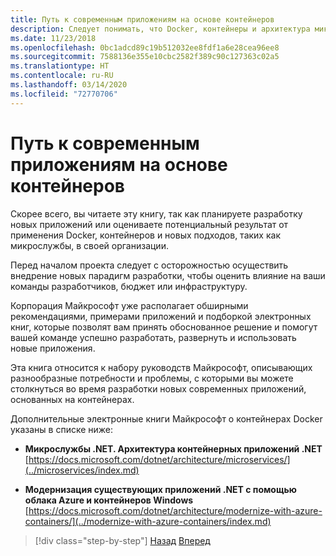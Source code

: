 ```yaml
---
title: Путь к современным приложениям на основе контейнеров
description: Следует понимать, что Docker, контейнеры и архитектура микрослужб не являются универсальным решением. Здесь вы найдете несколько ссылок, которые помогут вам принять решение.
ms.date: 11/23/2018
ms.openlocfilehash: 0bc1adcd89c19b512032ee8fdf1a6e28cea96ee8
ms.sourcegitcommit: 7588136e355e10cbc2582f389c90c127363c02a5
ms.translationtype: HT
ms.contentlocale: ru-RU
ms.lasthandoff: 03/14/2020
ms.locfileid: "72770706"
---
```

# <a name="road-to-modern-applications-based-on-containers"></a>Путь к современным приложениям на основе контейнеров

Скорее всего, вы читаете эту книгу, так как планируете разработку новых приложений или оцениваете потенциальный результат от применения Docker, контейнеров и новых подходов, таких как микрослужбы, в своей организации.

Перед началом проекта следует с осторожностью осуществить внедрение новых парадигм разработки, чтобы оценить влияние на ваши команды разработчиков, бюджет или инфраструктуру.

Корпорация Майкрософт уже располагает обширными рекомендациями, примерами приложений и подборкой электронных книг, которые позволят вам принять обоснованное решение и помогут вашей команде успешно разработать, развернуть и использовать новые приложения.

Эта книга относится к набору руководств Майкрософт, описывающих разнообразные потребности и проблемы, с которыми вы можете столкнуться во время разработки новых современных приложений, основанных на контейнерах.

Дополнительные электронные книги Майкрософт о контейнерах Docker указаны в списке ниже:

- **Микрослужбы .NET. Архитектура контейнерных приложений .NET** \
  [https://docs.microsoft.com/dotnet/architecture/microservices/](../microservices/index.md)

- **Модернизация существующих приложений .NET с помощью облака Azure и контейнеров Windows** \
  [https://docs.microsoft.com/dotnet/architecture/modernize-with-azure-containers/](../modernize-with-azure-containers/index.md)

>[!div class="step-by-step"]
>[Назад](docker-containers-images-and-registries.md)
>[Вперед](docker-application-lifecycle/index.md)
